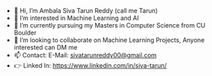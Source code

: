 - 👋 Hi, I’m Ambala Siva Tarun Reddy (call me Tarun)
- 👀 I’m interested in Machine Learning and AI
- 🌱 I’m currently pursuing my Masters in Computer Science from CU Boulder
- 💞️ I’m looking to collaborate on Machine Learning Projects, Anyone interested can DM me
- 📫 Contact: E-Mail: sivatarunreddy00@gmail.com
- 👉 Linked In: https://www.linkedin.com/in/siva-tarun/

<!---
sivatarun24/sivatarun24 is a ✨ special ✨ repository because its `README.md` (this file) appears on your GitHub profile.
You can click the Preview link to take a look at your changes.
- 📞 Contact Number: +91 7093931443/ +1 7203510925
--->
